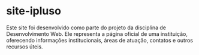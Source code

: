 # site-ipluso
Este site foi desenvolvido como parte do projeto da disciplina de Desenvolvimento Web. Ele representa a página oficial de uma instituição, oferecendo informações institucionais, áreas de atuação, contatos e outros recursos úteis. 
